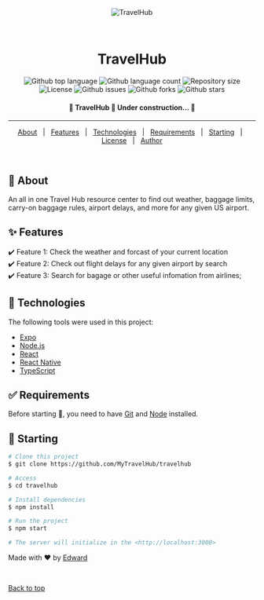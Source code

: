 <div align="center" id="top"> 
  <img src="./.github/app.gif" alt="TravelHub" />

  &#xa0;

  <!-- <a href="https://travelhub.netlify.app">Demo</a> -->
</div>

<h1 align="center">TravelHub</h1>

<p align="center">
  <img alt="Github top language" src="https://img.shields.io/github/languages/top/MyTravelHub/travelhub?color=56BEB8">

  <img alt="Github language count" src="https://img.shields.io/github/languages/count/MyTravelHub/travelhub?color=56BEB8">

  <img alt="Repository size" src="https://img.shields.io/github/repo-size/MyTravelHub/travelhub?color=56BEB8">

  <img alt="License" src="https://img.shields.io/github/license/MyTravelHub/travelhub?color=56BEB8">

  <img alt="Github issues" src="https://img.shields.io/github/issues/MyTravelHub/travelhub?color=56BEB8" />

  <img alt="Github forks" src="https://img.shields.io/github/forks/MyTravelHub/travelhub?color=56BEB8" />

  <img alt="Github stars" src="https://img.shields.io/github/stars/MyTravelHub/travelhub?color=56BEB8" />
</p>

<!-- Status -->

<h4 align="center"> 
	🚧  TravelHub 🚀 Under construction...  🚧
</h4> 

<hr>

<p align="center">
  <a href="#dart-about">About</a> &#xa0; | &#xa0; 
  <a href="#sparkles-features">Features</a> &#xa0; | &#xa0;
  <a href="#rocket-technologies">Technologies</a> &#xa0; | &#xa0;
  <a href="#white_check_mark-requirements">Requirements</a> &#xa0; | &#xa0;
  <a href="#checkered_flag-starting">Starting</a> &#xa0; | &#xa0;
  <a href="#memo-license">License</a> &#xa0; | &#xa0;
  <a href="https://github.com/MyTravelHub" target="_blank">Author</a>
</p>

<br>

## :dart: About ##

An all in one Travel Hub resource center to find out weather, baggage limits, carry-on baggage rules, airport delays, and more for any given US airport.

## :sparkles: Features ##

:heavy_check_mark: Feature 1: Check the weather and forcast of your current location\
:heavy_check_mark: Feature 2: Check out flight delays for any given airport by search\
:heavy_check_mark: Feature 3: Search for bagage or other useful infomation from airlines;

## :rocket: Technologies ##

The following tools were used in this project:

- [Expo](https://expo.io/)
- [Node.js](https://nodejs.org/en/)
- [React](https://pt-br.reactjs.org/)
- [React Native](https://reactnative.dev/)
- [TypeScript](https://www.typescriptlang.org/)

## :white_check_mark: Requirements ##

Before starting :checkered_flag:, you need to have [Git](https://git-scm.com) and [Node](https://nodejs.org/en/) installed.

## :checkered_flag: Starting ##

```bash
# Clone this project
$ git clone https://github.com/MyTravelHub/travelhub

# Access
$ cd travelhub

# Install dependencies
$ npm install

# Run the project
$ npm start

# The server will initialize in the <http://localhost:3000>
```



Made with :heart: by <a href="https://github.com/Ewynman" target="_blank">Edward </a>

&#xa0;

<a href="#top">Back to top</a>
